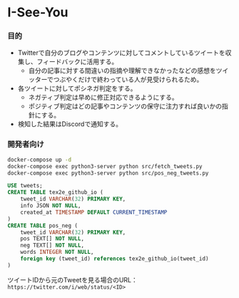 
# I-See-You

### 目的
- Twitterで自分のブログやコンテンツに対してコメントしているツイートを収集し、フィードバックに活用する。
    - 自分の記事に対する間違いの指摘や理解できなかったなどの感想をツイッターでつぶやくだけで終わっている人が見受けられるため。
- 各ツイートに対してポシネガ判定をする。
    - ネガティブ判定は早めに修正対応できるようにする。
    - ポジティブ判定はどの記事やコンテンツの保守に注力すれば良いかの指針にする。
- 検知した結果はDiscordで通知する。

### 開発者向け

```bash
docker-compose up -d
docker-compose exec python3-server python src/fetch_tweets.py
docker-compose exec python3-server python src/pos_neg_tweets.py
```

```sql
USE tweets;
CREATE TABLE tex2e_github_io (
    tweet_id VARCHAR(32) PRIMARY KEY,
    info JSON NOT NULL,
    created_at TIMESTAMP DEFAULT CURRENT_TIMESTAMP
)
CREATE TABLE pos_neg (
    tweet_id VARCHAR(32) PRIMARY KEY,
    pos TEXT[] NOT NULL,
    neg TEXT[] NOT NULL,
    words INTEGER NOT NULL,
    foreign key (tweet_id) references tex2e_github_io(tweet_id)
)
```

ツイートIDから元のTweetを見る場合のURL：`https://twitter.com/i/web/status/<ID>`
